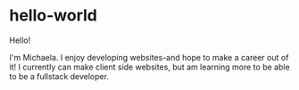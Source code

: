 # hello-world

Hello!

I'm Michaela. I enjoy developing websites-and hope to make a career out of it! I currently can make client side websites, but am learning more to be able to be a fullstack developer. 
